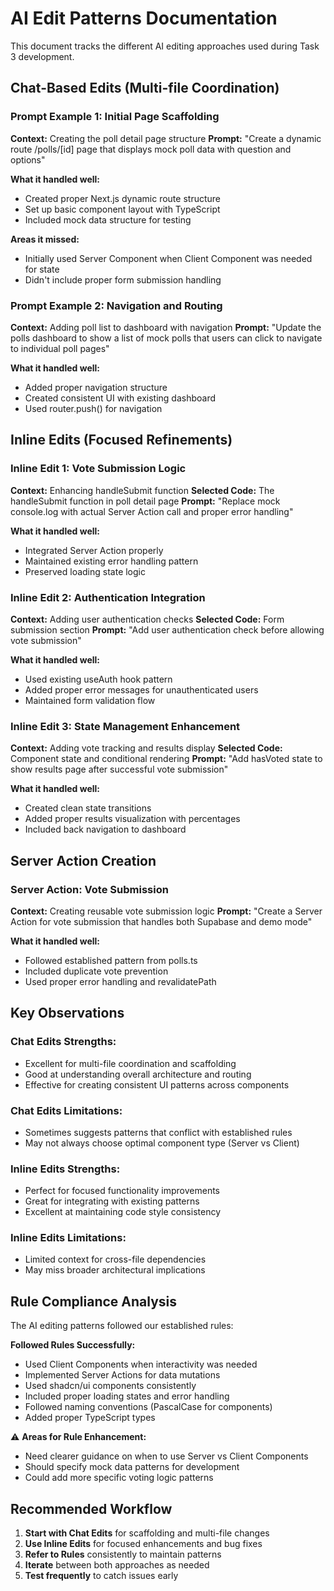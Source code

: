 # AI Edit Patterns Documentation

This document tracks the different AI editing approaches used during Task 3 development.

## Chat-Based Edits (Multi-file Coordination)

### Prompt Example 1: Initial Page Scaffolding
**Context:** Creating the poll detail page structure
**Prompt:** "Create a dynamic route /polls/[id] page that displays mock poll data with question and options"

**What it handled well:**
- Created proper Next.js dynamic route structure
- Set up basic component layout with TypeScript
- Included mock data structure for testing

**Areas it missed:**
- Initially used Server Component when Client Component was needed for state
- Didn't include proper form submission handling

### Prompt Example 2: Navigation and Routing
**Context:** Adding poll list to dashboard with navigation
**Prompt:** "Update the polls dashboard to show a list of mock polls that users can click to navigate to individual poll pages"

**What it handled well:**
- Added proper navigation structure
- Created consistent UI with existing dashboard
- Used router.push() for navigation

## Inline Edits (Focused Refinements)

### Inline Edit 1: Vote Submission Logic
**Context:** Enhancing handleSubmit function
**Selected Code:** The handleSubmit function in poll detail page
**Prompt:** "Replace mock console.log with actual Server Action call and proper error handling"

**What it handled well:**
- Integrated Server Action properly
- Maintained existing error handling pattern
- Preserved loading state logic

### Inline Edit 2: Authentication Integration
**Context:** Adding user authentication checks
**Selected Code:** Form submission section
**Prompt:** "Add user authentication check before allowing vote submission"

**What it handled well:**
- Used existing useAuth hook pattern
- Added proper error messages for unauthenticated users
- Maintained form validation flow

### Inline Edit 3: State Management Enhancement
**Context:** Adding vote tracking and results display
**Selected Code:** Component state and conditional rendering
**Prompt:** "Add hasVoted state to show results page after successful vote submission"

**What it handled well:**
- Created clean state transitions
- Added proper results visualization with percentages
- Included back navigation to dashboard

## Server Action Creation

### Server Action: Vote Submission
**Context:** Creating reusable vote submission logic
**Prompt:** "Create a Server Action for vote submission that handles both Supabase and demo mode"

**What it handled well:**
- Followed established pattern from polls.ts
- Included duplicate vote prevention
- Used proper error handling and revalidatePath

## Key Observations

### Chat Edits Strengths:
- Excellent for multi-file coordination and scaffolding
- Good at understanding overall architecture and routing
- Effective for creating consistent UI patterns across components

### Chat Edits Limitations:
- Sometimes suggests patterns that conflict with established rules
- May not always choose optimal component type (Server vs Client)

### Inline Edits Strengths:
- Perfect for focused functionality improvements
- Great for integrating with existing patterns
- Excellent at maintaining code style consistency

### Inline Edits Limitations:
- Limited context for cross-file dependencies
- May miss broader architectural implications

## Rule Compliance Analysis

The AI editing patterns followed our established rules:

**Followed Rules Successfully:**
- Used Client Components when interactivity was needed
- Implemented Server Actions for data mutations
- Used shadcn/ui components consistently
- Included proper loading states and error handling
- Followed naming conventions (PascalCase for components)
- Added proper TypeScript types

⚠️ **Areas for Rule Enhancement:**
- Need clearer guidance on when to use Server vs Client Components
- Should specify mock data patterns for development
- Could add more specific voting logic patterns

## Recommended Workflow

1. **Start with Chat Edits** for scaffolding and multi-file changes
2. **Use Inline Edits** for focused enhancements and bug fixes
3. **Refer to Rules** consistently to maintain patterns
4. **Iterate** between both approaches as needed
5. **Test frequently** to catch issues early

